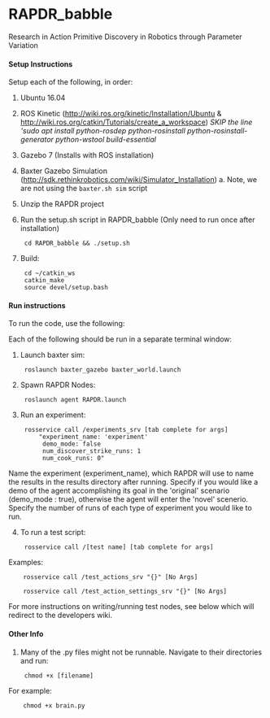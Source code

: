 # RAPDR_babble
Research in Action Primitive Discovery in Robotics through Parameter Variation

#### Setup Instructions
Setup each of the following, in order:

1. Ubuntu 16.04

2. ROS Kinetic (http://wiki.ros.org/kinetic/Installation/Ubuntu & http://wiki.ros.org/catkin/Tutorials/create_a_workspace)
*SKIP the line 'sudo apt install python-rosdep python-rosinstall python-rosinstall-generator python-wstool build-essential*

3. Gazebo 7 (Installs with ROS installation) 

4. Baxter Gazebo Simulation (http://sdk.rethinkrobotics.com/wiki/Simulator_Installation)
    a. Note, we are not using the `baxter.sh sim` script

5. Unzip the RAPDR project
        
6. Run the setup.sh script in RAPDR_babble (Only need to run once after installation)

        cd RAPDR_babble && ./setup.sh
        
7. Build:

        cd ~/catkin_ws
        catkin_make
        source devel/setup.bash

#### Run instructions

To run the code, use the following:

Each of the following should be run in a separate terminal window:

1. Launch baxter sim:

        roslaunch baxter_gazebo baxter_world.launch

2. Spawn RAPDR Nodes:

        roslaunch agent RAPDR.launch
        
3. Run an experiment:

        rosservice call /experiments_srv [tab complete for args]
            "experiment_name: 'experiment'
             demo_mode: false
             num_discover_strike_runs: 1
             num_cook_runs: 0" 

Name the experiment (experiment_name), which RAPDR will use to name the results in the results directory after running. Specify if you would like a demo of the agent accomplishing its goal in the 'original' scenario (demo_mode : true), otherwise the agent will enter the 'novel' scenerio. Specify the number of runs of each type of experiment you would like to run. 

4. To run a test script: 

        rosservice call /[test name] [tab complete for args]

Examples:

        rosservice call /test_actions_srv "{}" [No Args]
        
        rosservice call /test_action_settings_srv "{}" [No Args]
        

For more instructions on writing/running test nodes, see below which will redirect to the developers wiki. 


#### Other Info <br />

1. Many of the .py files might not be runnable. Navigate to their directories and run:

        chmod +x [filename]
        
For example:

        chmod +x brain.py
        
